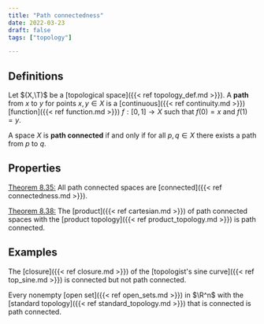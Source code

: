 ```yaml
---
title: "Path connectedness"
date: 2022-03-23
draft: false
tags: ["topology"]

---
```


## Definitions
Let $(X,\T)$ be a [topological space]({{< ref topology_def.md >}}). A **path** from $x$ to $y$ for points $x,y \in X$ is a [continuous]({{< ref continuity.md >}}) [function]({{< ref function.md >}}) $f: [0,1] \to X$ such that $f(0) = x$ and $f(1) = y$.

A space $X$ is **path connected** if and only if for all $p,q \in X$ there exists a path from $p$ to $q$. 

## Properties
[Theorem 8.35:](\work.pdf#page=114) All path connected spaces are [connected]({{< ref connectedness.md >}}). 

[Theorem 8.38:](\work.pdf#page=115) The [product]({{< ref cartesian.md >}}) of path connected spaces with the [product topology]({{< ref product_topology.md >}}) is path connected. 

## Examples
The [closure]({{< ref closure.md >}}) of the [topologist's sine curve]({{< ref top_sine.md >}}) is connected but not path connected. 

Every nonempty [open set]({{< ref open_sets.md >}}) in $\R^n$ with the [standard topology]({{< ref standard_topology.md >}}) that is connected is path connected. 